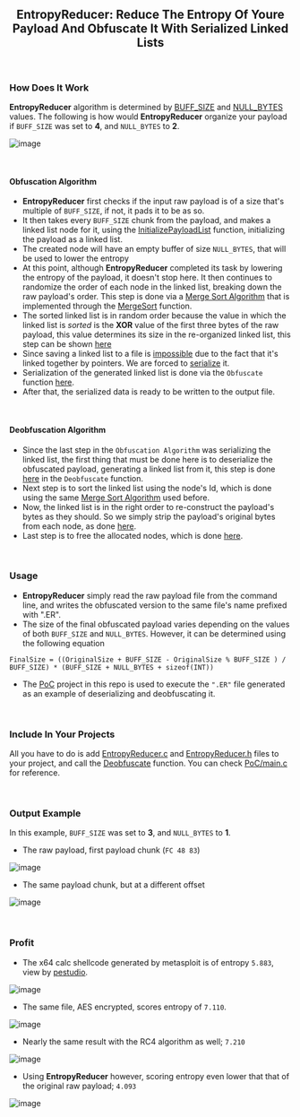 <h2 align="center"> EntropyReducer: Reduce The Entropy Of Youre Payload And Obfuscate It With Serialized Linked Lists </h2>

<br>


### How Does It Work

<!-- define entropy + it lower the entropy bcz 0x00 is repeated in an organized/ordered manner -->

**EntropyReducer** algorithm is determined by [BUFF_SIZE](https://github.com/Maldev-Academy/EntropyReducer/blob/main/EntropyReducer/Common.h#L13) and [NULL_BYTES](https://github.com/Maldev-Academy/EntropyReducer/blob/main/EntropyReducer/Common.h#L14) values. The following is how would **EntropyReducer** organize your payload if `BUFF_SIZE` was set to **4**, and `NULL_BYTES` to **2**.

![image](https://user-images.githubusercontent.com/111295429/222892323-bdb95b7b-b7ea-45b6-99d8-06ee87796571.png)

<br>


#### Obfuscation Algorithm 

- **EntropyReducer** first checks if the input raw payload is of a size that's multiple of `BUFF_SIZE`, if not, it pads it to be as so.
- It then takes every `BUFF_SIZE` chunk from the payload, and makes a linked list node for it, using the [InitializePayloadList](https://github.com/Maldev-Academy/EntropyReducer/blob/main/EntropyReducer/EntropyReducer.c#L10) function, initializing the payload as a linked list.
- The created node will have an empty buffer of size `NULL_BYTES`, that will be used to lower the entropy 
- At this point, although **EntropyReducer** completed its task by lowering the entropy of the payload, it doesn't stop here. It then continues to randomize the order of each node in the linked list, breaking down the raw payload's order. This step is done via a [Merge Sort Algorithm](https://www.geeksforgeeks.org/merge-sort-for-linked-list/) that is implemented through the [MergeSort](https://github.com/Maldev-Academy/EntropyReducer/blob/main/EntropyReducer/EntropyReducer.c#L160) function.
- The sorted linked list is in random order because the value in which the linked list is *sorted* is the **XOR** value of the first three bytes of the raw payload, this value determines its size in the re-organized linked list, this step can be shown [here](https://github.com/Maldev-Academy/EntropyReducer/blob/main/EntropyReducer/EntropyReducer.c#L133)
- Since saving a linked list to a file is [impossible](https://stackoverflow.com/a/9854707/15354012) due to the fact that it's linked together by pointers. We are forced to [serialize](https://qr.ae/prZ6Lx) it.
- Serialization of the generated linked list is done via the `Obfuscate` function [here](https://github.com/Maldev-Academy/EntropyReducer/blob/main/EntropyReducer/main.c#L71).
- After that, the serialized data is ready to be written to the output file.


<br>

#### Deobfuscation Algorithm 

- Since the last step in the `Obfuscation Algorithm` was serializing the linked list, the first thing that must be done here is to deserialize the obfuscated payload, generating a linked list from it, this step is done [here](https://github.com/Maldev-Academy/EntropyReducer/blob/main/PoC/EntropyReducer.c#L210) in the `Deobfuscate` function.
- Next step is to sort the linked list using the node's Id, which is done using the same [Merge Sort Algorithm](https://github.com/Maldev-Academy/EntropyReducer/blob/main/PoC/EntropyReducer.c#L216) used before.
- Now, the linked list is in the right order to re-construct the payload's bytes as they should. So we simply strip the payload's original bytes from each node, as done [here](https://github.com/Maldev-Academy/EntropyReducer/blob/main/PoC/EntropyReducer.c#L223).
- Last step is to free the allocated nodes, which is done [here](https://github.com/Maldev-Academy/EntropyReducer/blob/main/PoC/EntropyReducer.c#L250).

<br>

### Usage

- **EntropyReducer** simply read the raw payload file from the command line, and writes the obfuscated version to the same file's name prefixed with ".ER".
- The size of the final obfuscated payload varies depending on the values of both `BUFF_SIZE` and `NULL_BYTES`. However, it can be determined using the following equation
```
FinalSize = ((OriginalSize + BUFF_SIZE - OriginalSize % BUFF_SIZE ) / BUFF_SIZE) * (BUFF_SIZE + NULL_BYTES + sizeof(INT))
```
- The [PoC](https://github.com/Maldev-Academy/EntropyReducer/tree/main/PoC) project in this repo is used to execute the `".ER"` file generated as an example of deserializing and deobfuscating it.

<br>

### Include In Your Projects

All you have to do is add [EntropyReducer.c](https://github.com/Maldev-Academy/EntropyReducer/blob/main/PoC/EntropyReducer.c) and [EntropyReducer.h](https://github.com/Maldev-Academy/EntropyReducer/blob/main/PoC/EntropyReducer.h) files to your project, and call the [Deobfuscate](https://github.com/Maldev-Academy/EntropyReducer/blob/main/PoC/EntropyReducer.h#L20) function. You can check [PoC/main.c](https://github.com/Maldev-Academy/EntropyReducer/blob/main/PoC/main.c#L54) for reference.


<br>

### Output Example

In this example, `BUFF_SIZE` was set to **3**, and `NULL_BYTES` to **1**.

- The raw payload, first payload chunk (`FC 48 83`)

![image](https://user-images.githubusercontent.com/111295429/222896340-b1d7fe55-6bb3-4614-be91-38c939f8ea77.png)


- The same payload chunk, but at a different offset 

![image](https://user-images.githubusercontent.com/111295429/222896883-8f98a4c0-2820-4af7-b8fb-817069e4cf31.png)

<br>

### Profit

- The x64 calc shellcode generated by metasploit is of entropy `5.883`, view by [pestudio](https://www.winitor.com/).

![image](https://user-images.githubusercontent.com/111295429/222897280-caa4f2dc-bacb-42eb-808f-fbc81094c1de.png)


- The same file, AES encrypted, scores entropy of `7.110`.

![image](https://user-images.githubusercontent.com/111295429/222897475-45705211-6d4d-41b5-9358-e9ea215f3bd2.png)


- Nearly the same result with the RC4 algorithm as well; `7.210`

![image](https://user-images.githubusercontent.com/111295429/222897447-32958bb3-1db2-4056-b23a-1c4f53b1a67e.png)


- Using **EntropyReducer** however, scoring entropy even lower that that of the original raw payload; `4.093`

![image](https://user-images.githubusercontent.com/111295429/222897491-f9217e51-3007-4f1c-a5e4-b8e4c89442c3.png)







